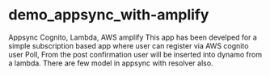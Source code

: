 # demo_appsync_with-amplify
Appsync Cognito, Lambda, AWS amplify
This app has been develped for a simple subscription based app where user can register via AWS cognito user Poll, From the post confirmation user will be inserted into dynamo from a lambda.
There are few model in appsync with resolver also.
